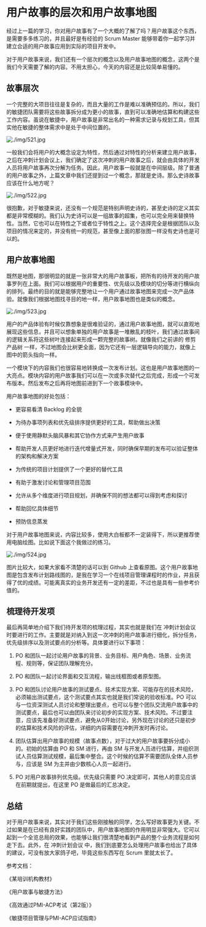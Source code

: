 # 用户故事的层次和用户故事地图

经过上一篇的学习，你对用户故事有了一个大概的了解了吗？用户故事这个东西，是需要多多练习的，并且最好是有经验的 Scrum Master 能够带着你一起学习并建立合适的用户故事应用到实际的项目开发中。

对于用户故事来说，我们还有一个层次的概念以及用户故事地图的概念，这两个是我们今天需要了解的内容。不用太担心，今天的内容还是比较简单易懂的。

## 故事层次

一个完整的大项目往往是复杂的，而且大量的工作是难以准确预估的。所以，我们的敏捷团队需要将这些故事拆分成为更小的故事，直到可以准确地估算和构建这些工作内容。虽说在敏捷中，用户故事是非常出名的一种需求记录与规划工具，但其实他在敏捷的整体需求中是处于中间位置的。

![./img/521.jpg](./img/521.jpg)

一般我们会将用户的大概念设定为特性，然后通过对特性的分析来建立用户故事，之后在冲刺计划会议上，我们确定了这次冲刺的用户故事之后，就会由具体的开发人员将用户故事再次分解为任务。因此，用户故事一般就是在中间层级。除了普通的用户故事之外，上篇文章中我们还提到过一个概念，那就是史诗。那么史诗故事应该在什么地方呢？

![./img/522.jpg](./img/522.jpg)

很抱歉，对于敏捷来说，还没有一个规范是特别声明史诗的，甚至史诗的定义其实都是非常模糊的。我们认为史诗可以是一组故事的超集，也可以完全用来替换特性。当然，它也可以在特性之下或者位于特性之上。这个选择完全是根据团队以及项目的情况来定的，并没有统一的规范，甚至像上面的那张图一样没有史诗也是可以的。

## 用户故事地图

既然是地图，那很明显的就是一张非常大的用户故事板，把所有的待开发的用户故事罗列在上面。我们可以根据用户的重要性、优先级以及模块的切分等进行横纵向的排列。最终的目的就是能够完整地让一个用户通过故事地图来完成一次产品体验。就像我们根据地图找寻目的地一样，用户故事地图也是类似的概念。

![./img/523.jpg](./img/523.jpg)

用户的产品体验有时候仅靠想象是很难验证的，通过用户故事地图，就可以直观地展现这些信息，并且可以想象单独的用户故事是一堆散乱的枝叶，我们通过故事间的逻辑关系将这些树叶连接起来形成一颗完整的故事树。就像我们之前讲的 修剪产品树 一样，不过地图会比树更全面，因为它还有一层逻辑导向的能力，就像上图中的箭头指向一样。

一个模块下的内容我们也很容易地转换成一次发布计划。这也是用户故事地图的一大亮点。模块内容的用户故事我们可以在一次或多次替代之后完成，形成一个可发布版本。然后发布之后再将地图前进到下一个故事模块中。

用户故事地图的好处包括：

- 更容易看清 Backlog 的全貌

- 为待办事项列表和优先级排序提供更好的工具，帮助做出决策

- 便于使用静默头脑风暴和其它协作方式来产生用户故事

- 帮助开发人员更好地进行迭代增量式开发，同时确保早期的发布可以验证整体的架构和解决方案

- 为传统的项目计划提供了一个更好的替代工具

- 有助于激发讨论和管理项目范围

- 允许从多个维度进行项目规划，并确保不同的想法都可以得到考虑和探讨

- 帮助回忆具体细节

- 预防信息蒸发

对于用户故事地图来说，内容比较多，使用大白板都不一定装得下，所以更推荐使用电脑绘图。比如说下面这个我做过的练习。

![./img/524.jpg](./img/524.jpg)

图片比较大，如果大家看不清楚的话可以到 Github 上查看原图。这个用户故事地图是包含发布计划路线图的，是我在学习一个在线项目管理课程时的作业，并且获得了优的成绩。可能离真实的业务开发还有一定的差距，不过也是具有一些参考价值的。

## 梳理待开发项

最后再简单地介绍下我们待开发项的梳理过程，其实也就是我们在 冲刺计划会议 时要进行的工作。主要就是对纳入到这一次冲刺的用户故事进行细化，拆分任务，优先级排序以及测试要点的分析等。具体要进行以下事项：

1. PO 和团队一起讨论用户故事的背景、业务目标、用户角色、场景、业务流程、规则等，保证团队理解充分。

2. PO 和团队一起讨论界面和交互流程，输出线框图或者原型图。

3. PO 和团队讨论用户故事的测试要点、技术实现方案、可能存在的技术风险，必须输出测试要点，这个测试要点其实也就是我们常说的验收标准。PO 可以与一位资深测试人员讨论和整理出要点，也可以与整个团队交流用户故事中的测试要点，最后也可以由团队来讨论初步的实现方案、技术风险。不过要注意，应该先准备好测试要点，避免从0开始讨论，另外现在讨论的还只是初步的估算和技术风险的评估，详细的内容需要在冲刺开发时再讨论。

4. 团队估算出用户故事的规模（故事点数），对于过大的用户故事要拆分成小的。初始的估算由 PO 和 SM 进行，再由 SM 与开发人员进行估算，并组织测试人员估算测试规模，最后集中整合。这个时候的估算不需要团队全体人员参与，应该是 SM 为主并由少数核心人员一起进行。

5. PO 对用户故事排列优先级。优先级只需要 PO 决定即可，其他人的意见应该在前期就提出，在这里 PO 是做最后的汇总决定。

## 总结

对于用户故事来说，其实对于我们这些刚接触的同学，怎么写好故事更为关键。不过如果是在已经有良好实践的团队中，用户故事地图的作用明显非常强大。它可以起到一个全览总局的效果，也能够让我们很清楚地看到产品的整个业务流程是如何走下去。此外，在 冲刺计划会议 中，我们到底要怎么处理用户故事也给出了具体的建议，可没有放大家鸽子吧，毕竟这些东西写在 Scrum 里就太长了。

参考文档：

《某培训机构教材》

《用户故事与敏捷方法》

《高效通过PMI-ACP考试（第2版）》

《敏捷项目管理与PMI-ACP应试指南》
